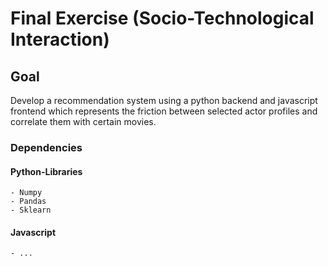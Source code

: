 # Final Exercise (Socio-Technological Interaction)
## Goal
Develop a recommendation system using a python backend and javascript frontend which represents the friction between selected actor profiles and correlate them with certain movies.

### Dependencies
#### Python-Libraries
    - Numpy
    - Pandas
    - Sklearn

#### Javascript
    - ...
